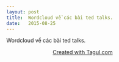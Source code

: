 ```yaml
---
layout: post
title:  Wordcloud về các bài ted talks.
date:   2015-08-25
---
```

<p class="intro">Wordcloud về các bài ted talks.
</p>


<div style="width: 400px; height: 400px; padding-bottom: 30px;">
<script src="http://cdn.tagul.com/embed/fjahcvg6dves"></script>
<!-- Please don't remove attribution to Tagul.com -->
<div style="display: table; margin: 0 auto;"><a href="http://tagul.com/">Created with Tagul.com</a></div>
</div>
